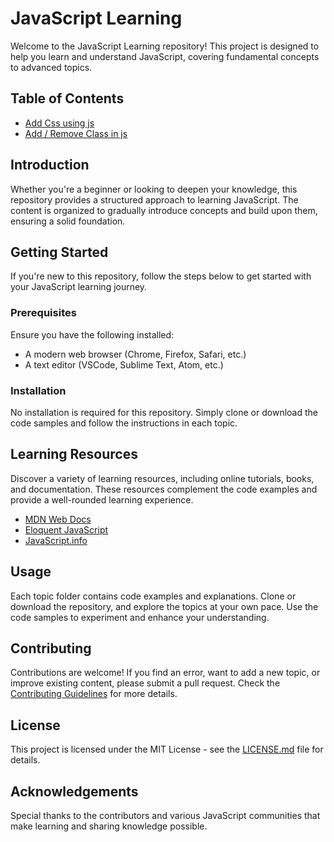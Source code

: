 # JavaScript Learning

Welcome to the JavaScript Learning repository! This project is designed to help you learn and understand JavaScript, covering fundamental concepts to advanced topics.

## Table of Contents

- [Add Css using js](#https://github.com/tusharNova/learn-Js/tree/main/learn-js/Add%20css%20using%20js)
-  [Add / Remove Class in  js](#https://github.com/tusharNova/learn-Js/tree/main/learn-js/Add-remove%20class%20in%20js)


## Introduction

Whether you're a beginner or looking to deepen your knowledge, this repository provides a structured approach to learning JavaScript. The content is organized to gradually introduce concepts and build upon them, ensuring a solid foundation.

## Getting Started

If you're new to this repository, follow the steps below to get started with your JavaScript learning journey.

### Prerequisites

Ensure you have the following installed:

- A modern web browser (Chrome, Firefox, Safari, etc.)
- A text editor (VSCode, Sublime Text, Atom, etc.)

### Installation

No installation is required for this repository. Simply clone or download the code samples and follow the instructions in each topic.

## Learning Resources

Discover a variety of learning resources, including online tutorials, books, and documentation. These resources complement the code examples and provide a well-rounded learning experience.

- [MDN Web Docs](https://developer.mozilla.org/en-US/docs/Web/JavaScript)
- [Eloquent JavaScript](https://eloquentjavascript.net/)
- [JavaScript.info](https://javascript.info/)

## Usage

Each topic folder contains code examples and explanations. Clone or download the repository, and explore the topics at your own pace. Use the code samples to experiment and enhance your understanding.

## Contributing

Contributions are welcome! If you find an error, want to add a new topic, or improve existing content, please submit a pull request. Check the [Contributing Guidelines](CONTRIBUTING.md) for more details.

## License

This project is licensed under the MIT License - see the [LICENSE.md](LICENSE.md) file for details.

## Acknowledgements

Special thanks to the contributors and various JavaScript communities that make learning and sharing knowledge possible.
